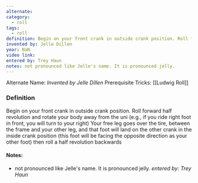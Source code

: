 ```yaml
---
alternate: 
category:
  - roll
tags:
  - roll
definition: Begin on your front crank in outside crank position. Roll forward half revolution and rotate your body away from the uni (e.g., if you ride right foot in front, you will turn to your right) Your free leg goes over the tire, between the frame and your other leg, and that foot will land on the other crank in the inside crank position (this foot will be facing the opposite direction as your other foot) then roll a half revolution backwards
invented by: Jelle Dillen
year: NaN
video link: 
entered by: Trey Haun
notes: not pronounced like Jelle's name. It is pronounced jelly.
---
```

Alternate Name: 
*Invented by Jelle Dillen*
Prerequisite Tricks: [[Ludwig Roll]]

### Definition
Begin on your front crank in outside crank position. Roll forward half revolution and rotate your body away from the uni (e.g., if you ride right foot in front, you will turn to your right) Your free leg goes over the tire, between the frame and your other leg, and that foot will land on the other crank in the inside crank position (this foot will be facing the opposite direction as your other foot) then roll a half revolution backwards


#### Notes:
- not pronounced like Jelle's name. It is pronounced jelly.
*entered by: Trey Haun*
